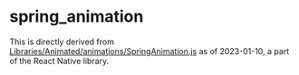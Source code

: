 # spring_animation

This is directly derived from
[Libraries/Animated/animations/SpringAnimation.js](https://github.com/facebook/react-native/blob/494c47360f62761176033a4da359f43b53c2182f/Libraries/Animated/animations/SpringAnimation.js)
as of 2023-01-10, a part of the React Native library.
